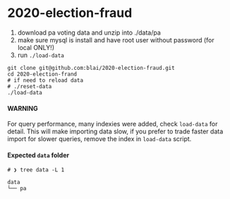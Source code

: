 # 2020-election-fraud

1. download pa voting data and unzip into ./data/pa
2. make sure mysql is install and have root user without password (for local ONLY!)
3. run `./load-data`

```shell
git clone git@github.com:blai/2020-election-fraud.git
cd 2020-election-frand
# if need to reload data
# ./reset-data
./load-data
```

#### WARNING

For query performance, many indexies were added, check `load-data` for detail. This will make importing data slow, if you prefer to trade faster data import for slower queries, remove the index in `load-data` script.

#### Expected `data` folder
```
# ❯ tree data -L 1

data
└── pa

```
